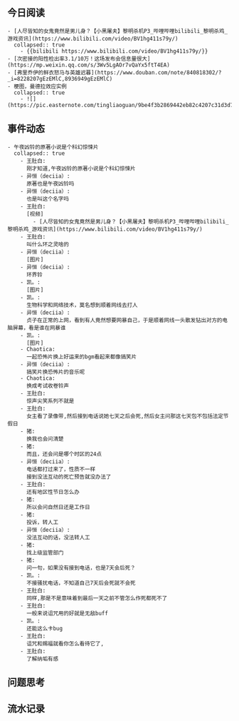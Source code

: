## 今日阅读
	- [人尽皆知的女鬼竟然是男儿身？【小黑屠夫】黎明杀机P3_哔哩哔哩bilibili_黎明杀鸡_游戏资讯](https://www.bilibili.com/video/BV1hg411s79y/)
	  collapsed:: true
		- {{bilibili https://www.bilibili.com/video/BV1hg411s79y/}}
	- [次密接的阳性检出率3.1/10万！这场发布会信息量很大](https://mp.weixin.qq.com/s/3Wv5LgAOr7vQaYx5ftT4EA)
	- [弗里乔伊的鲜衣怒马与英雄迟暮](https://www.douban.com/note/840818302/?_i=8228207gEzEMlC,8936949gEzEMlC)
	- 梗图，曼德拉效应实例
	  collapsed:: true
		- ![](https://pic.easternote.com/tingliaoguan/9be4f3b2869442eb82c4207c31d3d7e.jpg)
## 事件动态
	- 午夜凶铃的原著小说是个科幻惊悚片
	  collapsed:: true
		- 王肚白:
		  刚才知道,午夜凶铃的原著小说是个科幻惊悚片
		- 异恒（deciia）:
		  原著也是午夜凶铃吗
		- 异恒（deciia）:
		  也是叫这个名字吗
		- 王肚白:
		  [视频]
			- [人尽皆知的女鬼竟然是男儿身？【小黑屠夫】黎明杀机P3_哔哩哔哩bilibili_黎明杀鸡_游戏资讯](https://www.bilibili.com/video/BV1hg411s79y/)
		- 王肚白:
		  叫什么环之灵啥的
		- 异恒（deciia）:
		  [图片]
		- 异恒（deciia）:
		  环界铃
		- 凯。:
		  [图片]
		- 凯。:
		  生物科学和网络技术，莫名想到顺着网线去打人
		- 异恒（deciia）:
		  贞子在正常的上网，看到有人竟然想要网暴自己，于是顺着网线一头散发钻出对方的电脑屏幕，看是谁在网暴谁
		- 凯。:
		  [图片]
		- Chaotica:
		  一起恐怖片换上好运来的bgm看起来都像搞笑片
		- 异恒（deciia）:
		  搞笑片换恐怖片的音乐呢
		- Chaotica:
		  换成考试收卷铃声
		- 王肚白:
		  惊声尖笑系列不就是
		- 王肚白:
		  女主看了录像带,然后接到电话说她七天之后会死,然后女主问那这七天包不包括法定节假日
		- 猪:
		  换我也会问清楚
		- 猪:
		  而且，还会问是哪个时区的24点
		- 异恒（deciia）:
		  电话都打过来了，性质不一样
		  接到没法互动的死亡预告就没办法了
		- 王肚白:
		  还有地区性节日怎么办
		- 猪:
		  所以会问自然日还是工作日
		- 猪:
		  投诉，转人工
		- 异恒（deciia）:
		  没法互动的话，没法转人工
		- 猪:
		  找上级监管部门
		- 猪:
		  问一句，如果没有接到电话，也是7天会后死？
		- 凯。:
		  不接骚扰电话，不知道自己7天后会死就不会死
		- 王肚白:
		  同样,那是不是意味着到最后一天之前不管怎么作死都死不了
		- 王肚白:
		  一般来说诅咒用的好就是无敌buff
		- 凯。:
		  还能这么卡bug
		- 王肚白:
		  诅咒和赐福就看你怎么看待它了,
		- 王肚白:
		  了解纳垢有感
## 问题思考
## 流水记录